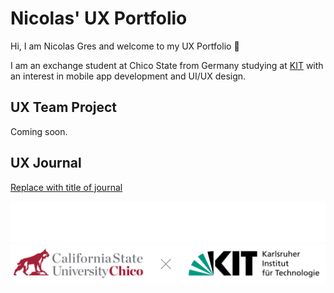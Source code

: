 # Nicolas' UX Portfolio

Hi, I am Nicolas Gres and welcome to my UX Portfolio 👋

I am an exchange student at Chico State from Germany studying at [KIT](https://www.kit.edu/english/index.php) with an interest in mobile app development and UI/UX design.

## UX Team Project

Coming soon.

## UX Journal

[Replace with title of journal](j01/)


![CSU Chico + KIT Logo](./assets/logos_dark.svg#gh-dark-mode-only)
![CSU Chico + KIT Logo](./assets/logos_light.svg#gh-light-mode-only)
